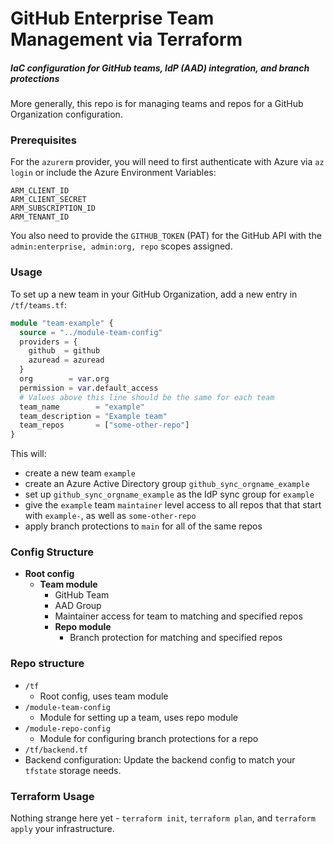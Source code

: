 # GitHub Enterprise Team Management via Terraform
##### IaC configuration for GitHub teams, IdP (AAD) integration, and branch protections
More generally, this repo is for managing teams and repos for a GitHub Organization configuration.

### Prerequisites
For the `azurerm` provider, you will need to first authenticate with Azure via `az login` or include the Azure Environment Variables:
```shell
ARM_CLIENT_ID
ARM_CLIENT_SECRET
ARM_SUBSCRIPTION_ID
ARM_TENANT_ID
```
You also need to provide the `GITHUB_TOKEN` (PAT) for the GitHub API with the `admin:enterprise, admin:org, repo` scopes assigned. 

### Usage
To set up a new team in your GitHub Organization, add a new entry in `/tf/teams.tf`: 
```terraform
module "team-example" {
  source = "../module-team-config"
  providers = {
    github  = github
    azuread = azuread
  }
  org        = var.org
  permission = var.default_access
  # Values above this line should be the same for each team
  team_name        = "example"
  team_description = "Example team"
  team_repos       = ["some-other-repo"]
}
```

This will:
* create a new team `example`
* create an Azure Active Directory group `github_sync_orgname_example`
* set up `github_sync_orgname_example` as the IdP sync group for `example`
* give the `example` team `maintainer` level access to all repos that that start with `example-`, as well as `some-other-repo`
* apply branch protections to `main` for all of the same repos


### Config Structure
* **Root config**
  * **Team module**
    * GitHub Team
    * AAD Group
    * Maintainer access for team to matching and specified repos
    * **Repo module**
      * Branch protection for matching and specified repos


### Repo structure
* `/tf`
  * Root config, uses team module
* `/module-team-config`
  * Module for setting up a team, uses repo module
* `/module-repo-config`
  * Module for configuring branch protections for a repo
*  `/tf/backend.tf`
  * Backend configuration: Update the backend config to match your `tfstate` storage needs.

### Terraform Usage
Nothing strange here yet - `terraform init`, `terraform plan`, and `terraform apply` your infrastructure.
